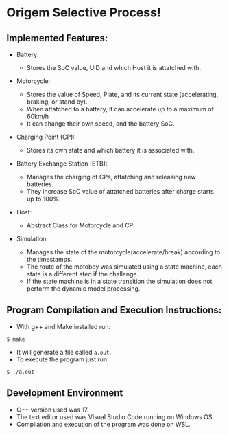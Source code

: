 # Origem Selective Process!

## Implemented Features:
   - Battery:
     - Stores the SoC value, UID and which Host it is attatched with.
			
   - Motorcycle:
     - Stores the value of Speed, Plate, and its current state (accelerating, braking, or stand by).
     - When attatched to a battery, it can accelerate up to a maximum of 60km/h
     - It can change their own speed, and the battery SoC.

   - Charging Point (CP):
     - Stores its own state and which battery it is associated with.
     
   - Battery Exchange Station (ETB):
     - Manages the charging of CPs, attatching and releasing new batteries.
     - They increase SoC value of attatched batteries after charge starts up to 100%.
    
  - Host:
    - Abstract Class for Motorcycle and CP.

  - Simulation:
    - Manages the state of the motorcycle(accelerate/break) according to the timestamps.
    - The route of the motoboy was simulated using a state machine, each state is a different steo if the challenge.
    - If the state machine is in a state transition the simulation does not perform the dynamic model processing.
  

## Program Compilation and Execution Instructions:
  - With g++ and Make installed run:
   
   ```
   $ make
   ```
  - It will generate a file called ```a.out```.
  - To execute the program just run:
   ```
   $ ./a.out
   ```
   
## Development Environment
  - C++ version used was 17.
  - The text editor used was Visual Studio Code running on Windows OS.
  - Compilation and execution of the program was done on WSL.
